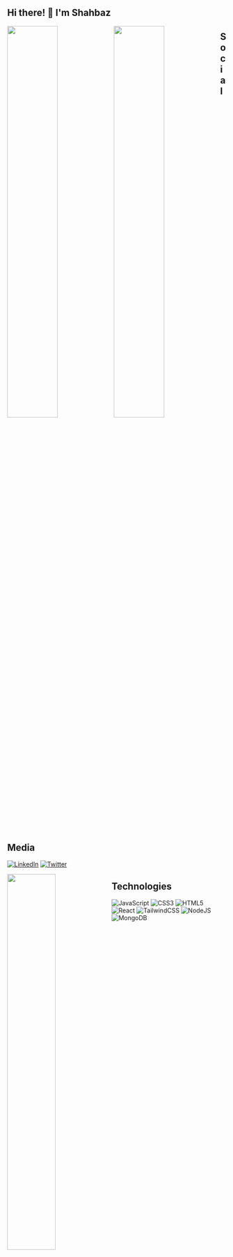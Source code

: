 ## Hi there! 👋  I'm Shahbaz

<img align="left" width="48%" src="https://github-readme-streak-stats.herokuapp.com?user=shahbaz4783&theme=black-ice&border_radius=25&date_format=j%20M%5B%20Y%5D&card_width=420">

<img align="left" width="48%" src="https://github-readme-stats.vercel.app/api/top-langs/?username=shahbaz4783&theme=github_dark&layout=compact">


## Social Media
[![LinkedIn](https://img.shields.io/badge/LinkedIn-%230077B5.svg?logo=linkedin&logoColor=white)](https://linkedin.com/in/@shahbaz4783) 
[![Twitter](https://img.shields.io/badge/Twitter-%231DA1F2.svg?logo=Twitter&logoColor=white)](https://twitter.com/@shahbaz4783)


<img align="left" width="47%" src="https://github-readme-stats.vercel.app/api?username=shahbaz4783&show_icons=true&theme=github_dark">



## Technologies

![JavaScript](https://img.shields.io/badge/javascript-%23323330.svg?style=for-the-badge&logo=javascript&logoColor=%23F7DF1E)
![CSS3](https://img.shields.io/badge/css3-%231572B6.svg?style=for-the-badge&logo=css3&logoColor=white)
![HTML5](https://img.shields.io/badge/html5-%23E34F26.svg?style=for-the-badge&logo=html5&logoColor=white)
![React](https://img.shields.io/badge/react-%2320232a.svg?style=for-the-badge&logo=react&logoColor=%2361DAFB)
![TailwindCSS](https://img.shields.io/badge/tailwindcss-%2338B2AC.svg?style=for-the-badge&logo=tailwind-css&logoColor=white)
![NodeJS](https://img.shields.io/badge/node.js-6DA55F?style=for-the-badge&logo=node.js&logoColor=white)
![MongoDB](https://img.shields.io/badge/MongoDB-%234ea94b.svg?style=for-the-badge&logo=mongodb&logoColor=white)
